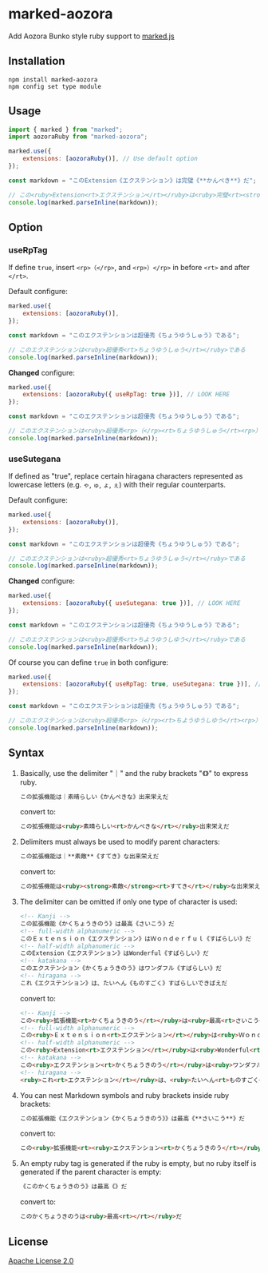 # marked-aozora

Add Aozora Bunko style ruby support to [marked.js](https://github.com/markedjs/marked)

## Installation

```console
npm install marked-aozora
npm config set type module
```

## Usage

```javascript
import { marked } from "marked";
import aozoraRuby from "marked-aozora";

marked.use({
    extensions: [aozoraRuby()], // Use default option
});

const markdown = "このExtension《エクステンション》は完璧《**かんぺき**》だ";

// この<ruby>Extension<rt>エクステンション</rt></ruby>は<ruby>完璧<rt><strong>かんぺき</strong></rt></ruby>だ
console.log(marked.parseInline(markdown));
```

## Option

### useRpTag

If define `true`, insert `<rp>（</rp>`, and `<rp>）</rp>` in before `<rt>` and after `</rt>`.

Default configure:

```javascript
marked.use({
    extensions: [aozoraRuby()],
});

const markdown = "このエクステンションは超優秀《ちょうゆうしゅう》である";

// このエクステンションは<ruby>超優秀<rt>ちょうゆうしゅう</rt></ruby>である
console.log(marked.parseInline(markdown));
```

**Changed** configure:

```javascript
marked.use({
    extensions: [aozoraRuby({ useRpTag: true })], // LOOK HERE
});

const markdown = "このエクステンションは超優秀《ちょうゆうしゅう》である";

// このエクステンションは<ruby>超優秀<rp>（</rp><rt>ちょうゆうしゅう</rt><rp>）</rp></ruby>である
console.log(marked.parseInline(markdown));
```

### useSutegana

If defined as "true", replace certain hiragana characters represented as lowercase letters (e.g. `ゃ`, `ゅ`, `ょ`, `ぇ`) with their regular counterparts.

Default configure:

```javascript
marked.use({
    extensions: [aozoraRuby()],
});

const markdown = "このエクステンションは超優秀《ちょうゆうしゅう》である";

// このエクステンションは<ruby>超優秀<rt>ちょうゆうしゅう</rt></ruby>である
console.log(marked.parseInline(markdown));
```

**Changed** configure:

```javascript
marked.use({
    extensions: [aozoraRuby({ useSutegana: true })], // LOOK HERE
});

const markdown = "このエクステンションは超優秀《ちょうゆうしゅう》である";

// このエクステンションは<ruby>超優秀<rt>ちようゆうしゆう</rt></ruby>である
console.log(marked.parseInline(markdown));
```

Of course you can define `true` in both configure:

```javascript
marked.use({
    extensions: [aozoraRuby({ useRpTag: true, useSutegana: true })], // LOOK HERE
});

const markdown = "このエクステンションは超優秀《ちょうゆうしゅう》である";

// このエクステンションは<ruby>超優秀<rp>（</rp><rt>ちようゆうしゆう</rt><rp>）</rp></ruby>である
console.log(marked.parseInline(markdown));
```

## Syntax

1. Basically, use the delimiter "｜" and the ruby brackets "《》" to express ruby.

    ```markdown
    この拡張機能は｜素晴らしい《かんぺきな》出来栄えだ
    ```

    convert to:

    ```html
    この拡張機能は<ruby>素晴らしい<rt>かんぺきな</rt></ruby>出来栄えだ
    ```

1. Delimiters must always be used to modify parent characters:

    ```markdown
    この拡張機能は｜**素敵**《すてき》な出来栄えだ
    ```

    convert to:

    ```html
    この拡張機能は<ruby><strong>素敵</strong><rt>すてき</rt></ruby>な出来栄えだ
    ```

3. The delimiter can be omitted if only one type of character is used:

    ```markdown
    <!-- Kanji -->
    この拡張機能《かくちょうきのう》は最高《さいこう》だ
    <!-- full-width alphanumeric -->
    このＥｘｔｅｎｓｉｏｎ《エクステンション》はＷｏｎｄｅｒｆｕｌ《すばらしい》だ
    <!-- half-width alphanumeric -->
    このExtension《エクステンション》はWonderful《すばらしい》だ
    <!-- katakana -->
    このエクステンション《かくちょうきのう》はワンダフル《すばらしい》だ
    <!-- hiragana -->
    これ《エクステンション》は、たいへん《ものすごく》すばらしいできばえだ
    ```

    convert to:

    ```html
    <!-- Kanji -->
    この<ruby>拡張機能<rt>かくちょうきのう</rt></ruby>は<ruby>最高<rt>さいこう</rt></ruby>だ
    <!-- full-width alphanumeric -->
    この<ruby>Ｅｘｔｅｎｓｉｏｎ<rt>エクステンション</rt></ruby>は<ruby>Ｗｏｎｄｅｒｆｕｌ<rt>すばらしい</rt></ruby>だ
    <!-- half-width alphanumeric -->
    この<ruby>Extension<rt>エクステンション</rt></ruby>は<ruby>Wonderful<rt>すばらしい</rt></ruby>だ
    <!-- katakana -->
    この<ruby>エクステンション<rt>かくちょうきのう</rt></ruby>は<ruby>ワンダフル<rt>すばらしい</rt></ruby>だ
    <!-- hiragana -->
    <ruby>これ<rt>エクステンション</rt></ruby>は、<ruby>たいへん<rt>ものすごく</rt></ruby>すばらしいできばえだ
    ```

4. You can nest Markdown symbols and ruby brackets inside ruby brackets:

    ```markdown
    この拡張機能《エクステンション《かくちょうきのう》》は最高《**さいこう**》だ
    ```

    convert to:

    ```html
    この<ruby>拡張機能<rt><ruby>エクステンション<rt>かくちょうきのう</rt></ruby></rt></ruby>は<ruby>最高<rt><strong>さいこう</strong></rt></ruby>だ
    ```

5. An empty ruby tag is generated if the ruby is empty, but no ruby itself is generated if the parent character is empty:

    ```markdown
    《このかくちょうきのう》は最高《》だ
    ```

    convert to:

    ```html
    このかくちょうきのうは<ruby>最高<rt></rt></ruby>だ
    ```

## License
[Apache License 2.0](https://www.apache.org/licenses/LICENSE-2.0)